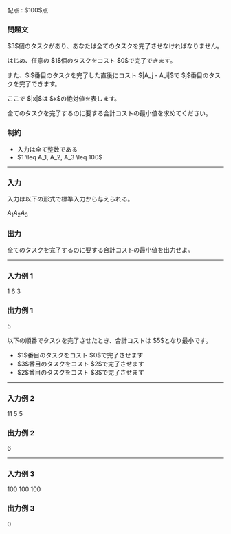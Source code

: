 
<div>

<span>

<span>

<p>
配点 : $100$点
</p>

<div>

<section>

### **問題文**

<p>
$3$個のタスクがあり、あなたは全てのタスクを完了させなければなりません。
</p>

<p>
はじめ、任意の $1$個のタスクをコスト $0$で完了できます。
</p>

<p>
また、$i$番目のタスクを完了した直後にコスト $|A_j - A_i|$で $j$番目のタスクを完了できます。
</p>

<p>
ここで $|x|$は $x$の絶対値を表します。
</p>

<p>
全てのタスクを完了するのに要する合計コストの最小値を求めてください。
</p>

</section>

</div>

<div>

<section>

### **制約**

<ul>

<li>
入力は全て整数である
</li>

<li>
$1 \leq A_1, A_2, A_3 \leq 100$
</li>

</ul>

</section>

</div>

---

<div>

<div>

<section>

### **入力**

<p>
入力は以下の形式で標準入力から与えられる。
</p>

<div>

$A_1$$A_2$$A_3$
</div>

</section>

</div>

<div>

<section>

### **出力**

<p>
全てのタスクを完了するのに要する合計コストの最小値を出力せよ。
</p>

</section>

</div>

</div>

---

<div>

<section>

### **入力例 1**

<div>

1 6 3

</div>

</section>

</div>

<div>

<section>

### **出力例 1**

<div>

5

</div>

<p>
以下の順番でタスクを完了させたとき、合計コストは $5$となり最小です。
</p>

<ul>

<li>
$1$番目のタスクをコスト $0$で完了させます
</li>

<li>
$3$番目のタスクをコスト $2$で完了させます
</li>

<li>
$2$番目のタスクをコスト $3$で完了させます
</li>

</ul>

</section>

</div>

---

<div>

<section>

### **入力例 2**

<div>

11 5 5

</div>

</section>

</div>

<div>

<section>

### **出力例 2**

<div>

6

</div>

</section>

</div>

---

<div>

<section>

### **入力例 3**

<div>

100 100 100

</div>

</section>

</div>

<div>

<section>

### **出力例 3**

<div>

0

</div>

</section>

</div>

</span>

</span>

</div>
